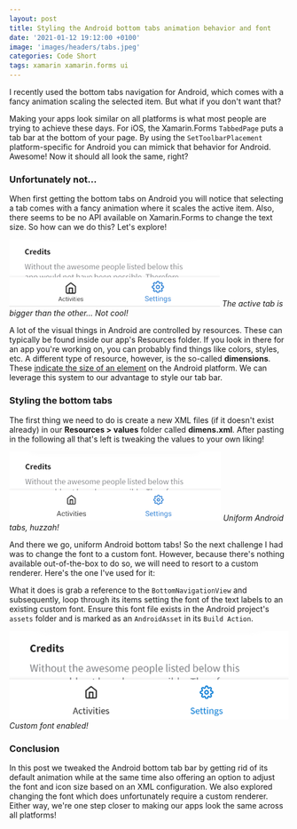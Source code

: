 ```yaml
---
layout: post
title: Styling the Android bottom tabs animation behavior and font
date: '2021-01-12 19:12:00 +0100'
image: 'images/headers/tabs.jpeg'
categories: Code Short
tags: xamarin xamarin.forms ui
---
```

I recently used the bottom tabs navigation for Android, which comes with a fancy animation scaling the selected item. But what if you don't want that?

Making your apps look similar on all platforms is what most people are trying to achieve these days. For iOS, the Xamarin.Forms `TabbedPage` puts a tab bar at the bottom of your page. By using the `SetToolbarPlacement` platform-specific for Android you can mimick that behavior for Android. Awesome! Now it should all look the same, right?

### Unfortunately not...

When first getting the bottom tabs on Android you will notice that selecting a tab comes with a fancy animation where it scales the active item. Also, there seems to be no API available on Xamarin.Forms to change the text size. So how can we do this? Let's explore!

![The active tab is bigger than the other... Not cool!](/images/posts/tabs_1.png)
*The active tab is bigger than the other... Not cool!*

A lot of the visual things in Android are controlled by resources. These can typically be found inside our app's Resources folder. If you look in there for an app you're working on, you can probably find things like colors, styles, etc. A different type of resource, however, is the so-called **dimensions**. These [indicate the size of an element](https://developer.android.com/guide/topics/resources/more-resources#Dimension) on the Android platform. We can leverage this system to our advantage to style our tab bar.

### Styling the bottom tabs

The first thing we need to do is create a new XML files (if it doesn't exist already) in our **Resources > values** folder called **dimens.xml**. After pasting in the following all that's left is tweaking the values to your own liking!

<script src="https://gist.github.com/sthewissen/44ecc8f066fa1cc60fb53c510dfaa639.js"></script>

![Uniform Android tabs, huzzah!](/images/posts/tabs_2.png)
*Uniform Android tabs, huzzah!*

And there we go, uniform Android bottom tabs! So the next challenge I had was to change the font to a custom font. However, because there's nothing available out-of-the-box to do so, we will need to resort to a custom renderer. Here's the one I've used for it:

<script src="https://gist.github.com/sthewissen/e6c0daa16639c6181f6ce9a7d61ead33.js"></script>

What it does is grab a reference to the `BottomNavigationView` and subsequently, loop through its items setting the font of the text labels to an existing custom font. Ensure this font file exists in the Android project's `assets` folder and is marked as an `AndroidAsset` in its `Build Action`.

![Custom font enabled!](/images/posts/tabs_3.png)
*Custom font enabled!*

### Conclusion

In this post we tweaked the Android bottom tab bar by getting rid of its default animation while at the same time also offering an option to adjust the font and icon size based on an XML configuration. We also explored changing the font which does unfortunately require a custom renderer. Either way, we're one step closer to making our apps look the same across all platforms!